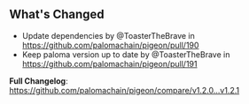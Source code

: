 ## What's Changed
* Update dependencies by @ToasterTheBrave in https://github.com/palomachain/pigeon/pull/190
* Keep paloma version up to date by @ToasterTheBrave in https://github.com/palomachain/pigeon/pull/191


**Full Changelog**: https://github.com/palomachain/pigeon/compare/v1.2.0...v1.2.1
